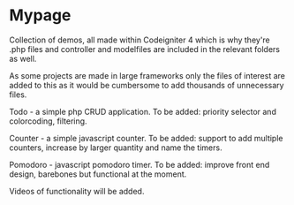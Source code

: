 # Mypage
Collection of demos, all made within Codeigniter 4 which is why they're .php files and controller and modelfiles are included in the relevant folders as well.

As some projects are made in large frameworks only the files of interest are added to this as it would be cumbersome to add thousands of unnecessary files.

Todo - a simple php CRUD application. To be added: priority selector and colorcoding, filtering.

Counter - a simple javascript counter. To be added: support to add multiple counters, increase by larger quantity and name the timers.

Pomodoro - javascript pomodoro timer. To be added: improve front end design, barebones but functional at the moment.

Videos of functionality will be added.
